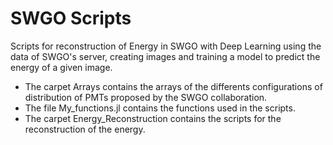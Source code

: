# SWGO Scripts
Scripts for reconstruction of Energy in SWGO with Deep Learning using the data of SWGO's server, creating images and training a model to predict the energy of a given image.
- The carpet Arrays contains the arrays of the differents configurations of distribution of PMTs proposed by the SWGO collaboration.
- The file My_functions.jl contains the functions used in the scripts.
- The carpet Energy_Reconstruction contains the scripts for the reconstruction of the energy.